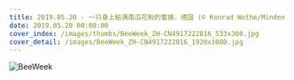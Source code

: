 ```yaml
---
title: 2019.05.20 - 一只身上粘满南瓜花粉的蜜蜂，德国 (© Konrad Wothe/Minden Pictures)
date: 2019.05.20 00:00:00
cover_index: /images/thumbs/BeeWeek_ZH-CN4917222816_533x300.jpg
cover_detail: /images/BeeWeek_ZH-CN4917222816_1920x1080.jpg
---
```


![BeeWeek](/images/BeeWeek_ZH-CN4917222816_1920x1080.jpg)
